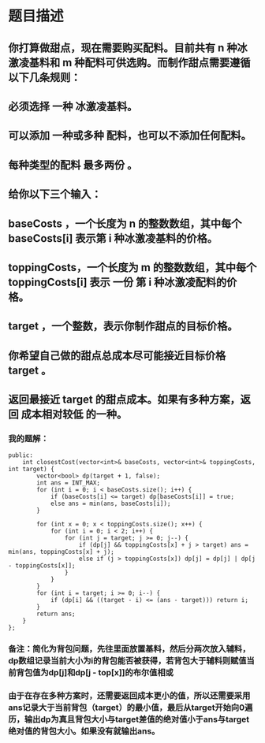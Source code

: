 # 题目描述
## 你打算做甜点，现在需要购买配料。目前共有 n 种冰激凌基料和 m 种配料可供选购。而制作甜点需要遵循以下几条规则：
## 必须选择 一种 冰激凌基料。
## 可以添加 一种或多种 配料，也可以不添加任何配料。
## 每种类型的配料 最多两份 。
## 给你以下三个输入：
## baseCosts ，一个长度为 n 的整数数组，其中每个 baseCosts[i] 表示第 i 种冰激凌基料的价格。
## toppingCosts，一个长度为 m 的整数数组，其中每个 toppingCosts[i] 表示 一份 第 i 种冰激凌配料的价格。
## target ，一个整数，表示你制作甜点的目标价格。
## 你希望自己做的甜点总成本尽可能接近目标价格 target 。
## 返回最接近 target 的甜点成本。如果有多种方案，返回 成本相对较低 的一种。
### 我的题解：
```
public:
    int closestCost(vector<int>& baseCosts, vector<int>& toppingCosts, int target) {
        vector<bool> dp(target + 1, false);
        int ans = INT_MAX;
        for (int i = 0; i < baseCosts.size(); i++) {
            if (baseCosts[i] <= target) dp[baseCosts[i]] = true;
            else ans = min(ans, baseCosts[i]);
        }
        
        for (int x = 0; x < toppingCosts.size(); x++) {
            for (int i = 0; i < 2; i++) {
                for (int j = target; j >= 0; j--) {
                    if (dp[j] && toppingCosts[x] + j > target) ans = min(ans, toppingCosts[x] + j);
                    else if (j > toppingCosts[x]) dp[j] = dp[j] | dp[j - toppingCosts[x]];
                }
            }
        }
        for (int i = target; i >= 0; i--) {
            if (dp[i] && ((target - i) <= (ans - target))) return i;
        }
        return ans;
    }
};
```
### **备注**：简化为背包问题，先往里面放置基料，然后分两次放入辅料，dp数组记录当前大小为i的背包能否被获得，若背包大于辅料则赋值当前背包值为dp[j]和dp[j - top[x]]的布尔值相或
### 由于在存在多种方案时，还需要返回成本更小的值，所以还需要采用ans记录大于当前背包（target）的最小值，最后从target开始向0遍历，输出dp为真且背包大小与target差值的绝对值小于ans与target绝对值的背包大小。如果没有就输出ans。
